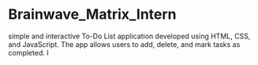 # Brainwave_Matrix_Intern
 simple and interactive To-Do List application developed using HTML, CSS, and JavaScript. The app allows users to add, delete, and mark tasks as completed. I
